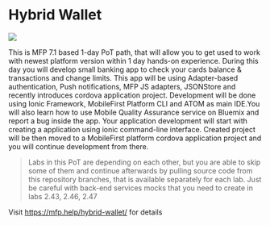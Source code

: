 # Hybrid Wallet

![](http://mfp.help/wp-content/uploads/hybridwallet-pot-path.png)

This is MFP 7.1 based 1-day PoT path, that will allow you to get used to work with newest platform version within 1 day hands-on experience. During this day you will develop small banking app to check your cards balance & transactions and change limits. This app will be using Adapter-based authentication, Push notifications, MFP JS adapters, JSONStore and recently introduces cordova application project. Development will be done using Ionic Framework, MobileFirst Platform CLI and ATOM as main IDE.You will also learn how to use Mobile Quality Assurance service on Bluemix and report a bug inside the app. Your application development will start with creating a application using ionic command-line interface. Created project will be then moved to a MobileFirst platform cordova application project and you will continue development from there.

>Labs in this PoT are depending on each other, but you are able to skip some of them and continue afterwards by pulling source code from this repository branches, that is available separately for each lab. Just be careful with back-end services mocks that you need to create in labs 2.43, 2.46, 2.47

Visit https://mfp.help/hybrid-wallet/ for details
